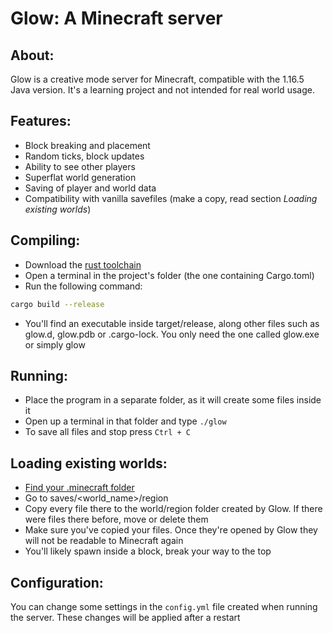# Glow: A Minecraft server

## About:

Glow is a creative mode server for Minecraft, compatible with the 1.16.5 Java version. It's a learning project and not intended for real world usage.

## Features:
* Block breaking and placement
* Random ticks, block updates
* Ability to see other players
* Superflat world generation
* Saving of player and world data
* Compatibility with vanilla savefiles (make a copy, read section *Loading existing worlds*)

## Compiling:
* Download the [rust toolchain](https://www.rust-lang.org/learn/get-started)
* Open a terminal in the project's folder (the one containing Cargo.toml)
* Run the following command:
```bash
cargo build --release
```
* You'll find an executable inside target/release, along other files such as glow.d, glow.pdb or .cargo-lock. You only need the one called glow.exe or simply glow
## Running:
* Place the program in a separate folder, as it will create some files inside it
* Open up a terminal in that folder and type `./glow`
* To save all files and stop press `Ctrl + C`

## Loading existing worlds:
* [Find your .minecraft folder](https://minecraft.fandom.com/wiki/.minecraft)
* Go to saves/<world_name>/region
* Copy every file there to the world/region folder created by Glow. If there were files there before, move or delete them
* Make sure you've copied your files. Once they're opened by Glow they will not be readable to Minecraft again
* You'll likely spawn inside a block, break your way to the top

## Configuration:
You can change some settings in the `config.yml` file created when running the server. These changes will be applied after a restart
